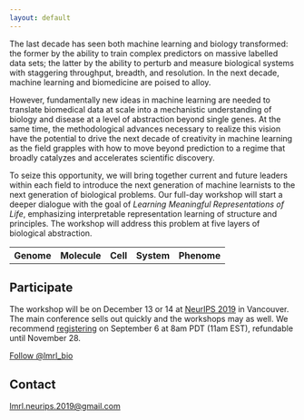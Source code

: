 ```yaml
---
layout: default
---
```

The last decade has seen both machine learning and biology transformed: the former by the ability to train complex predictors on massive labelled data sets; the latter by the ability to perturb and measure biological systems with staggering throughput, breadth, and resolution. In the next decade, machine learning and biomedicine are poised to alloy.

However, fundamentally new ideas in machine learning are needed to translate biomedical data at scale into a mechanistic understanding of biology and disease at a level of abstraction beyond single genes. At the same time, the methodological advances necessary to realize this vision have the potential to drive the next decade of creativity in machine learning as the field grapples with how to move beyond prediction to a regime that broadly catalyzes and accelerates scientific discovery.

To seize this opportunity, we will bring together current and future leaders within each field to introduce the next generation of machine learnists to the next generation of biological problems. Our full-day workshop will start a deeper dialogue with the goal of *Learning Meaningful Representations of Life*, emphasizing interpretable representation learning of structure and principles. The workshop will address this problem at five layers of biological abstraction.

<table>
  <tr>
    <th>Genome</th>
    <th>Molecule</th> 
    <th>Cell</th>
    <th>System</th> 
    <th>Phenome</th>
  </tr>
</table>

## Participate

The workshop will be on December 13 or 14 at [NeurIPS 2019](https://nips.cc/Conferences/2019/) in Vancouver. The main conference sells out quickly and the workshops may as well. We recommend [registering](https://nips.cc/Register/view-registration) on September 6 at 8am PDT (11am EST), refundable until November 28.

<a href="https://twitter.com/lmrl_bio?ref_src=twsrc%5Etfw" class="twitter-follow-button" data-size="large" data-show-count="false">Follow @lmrl_bio</a><script async src="https://platform.twitter.com/widgets.js" charset="utf-8"></script>

## Contact

lmrl.neurips.2019@gmail.com
